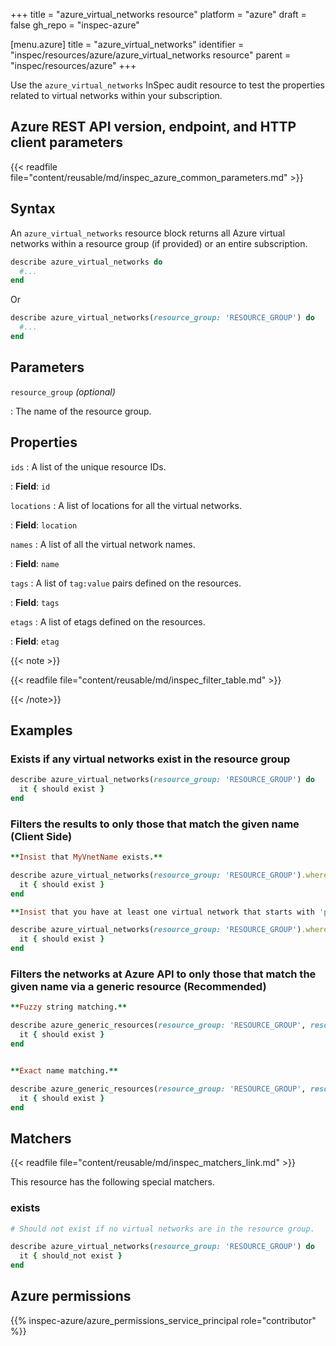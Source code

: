 +++
title = "azure_virtual_networks resource"
platform = "azure"
draft = false
gh_repo = "inspec-azure"

[menu.azure]
title = "azure_virtual_networks"
identifier = "inspec/resources/azure/azure_virtual_networks resource"
parent = "inspec/resources/azure"
+++

Use the `azure_virtual_networks` InSpec audit resource to test the properties related to virtual networks within your subscription.

## Azure REST API version, endpoint, and HTTP client parameters

{{< readfile file="content/reusable/md/inspec_azure_common_parameters.md" >}}

## Syntax

An `azure_virtual_networks` resource block returns all Azure virtual networks within a resource group (if provided) or an entire subscription.

```ruby
describe azure_virtual_networks do
  #...
end
```

Or

```ruby
describe azure_virtual_networks(resource_group: 'RESOURCE_GROUP') do
  #...
end
```

## Parameters

`resource_group` _(optional)_

: The name of the resource group.

## Properties

`ids`
: A list of the unique resource IDs.

: **Field**: `id`

`locations`
: A list of locations for all the virtual networks.

: **Field**: `location`

`names`
: A list of all the virtual network names.

: **Field**: `name`

`tags`
: A list of `tag:value` pairs defined on the resources.

: **Field**: `tags`

`etags`
: A list of etags defined on the resources.

: **Field**: `etag`

{{< note >}}

{{< readfile file="content/reusable/md/inspec_filter_table.md" >}}

{{< /note>}}

## Examples

### Exists if any virtual networks exist in the resource group

```ruby
describe azure_virtual_networks(resource_group: 'RESOURCE_GROUP') do
  it { should exist }
end
```

### Filters the results to only those that match the given name (Client Side)

```ruby
**Insist that MyVnetName exists.**

describe azure_virtual_networks(resource_group: 'RESOURCE_GROUP').where(name: 'VNET_NAME') do
  it { should exist }
end
```

```ruby
**Insist that you have at least one virtual network that starts with 'prefix'.**

describe azure_virtual_networks(resource_group: 'RESOURCE_GROUP').where { name.include?('project_A') } do
  it { should exist }
end
```

### Filters the networks at Azure API to only those that match the given name via a generic resource (Recommended)

```ruby
**Fuzzy string matching.**

describe azure_generic_resources(resource_group: 'RESOURCE_GROUP', resource_provider: 'Microsoft.Network/virtualNetworks', substring_of_name: 'project_A') do
  it { should exist }
end
```

```ruby

**Exact name matching.**

describe azure_generic_resources(resource_group: 'RESOURCE_GROUP', resource_provider: 'Microsoft.Network/virtualNetworks', name: 'MyVnetName') do
  it { should exist }
end
```

## Matchers

{{< readfile file="content/reusable/md/inspec_matchers_link.md" >}}

This resource has the following special matchers.

### exists

```ruby
# Should not exist if no virtual networks are in the resource group.

describe azure_virtual_networks(resource_group: 'RESOURCE_GROUP') do
  it { should_not exist }
end
```

## Azure permissions

{{% inspec-azure/azure_permissions_service_principal role="contributor" %}}
